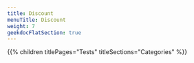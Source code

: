 ```yaml
---
title: Discount
menuTitle: Discount
weight: 7 
geekdocFlatSection: true
---
```


{{% children titlePages="Tests" titleSections="Categories" %}}
